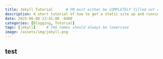 ```yaml
---
title: Jekyll Tutorial      # FM must either be COMPLETELY filled out or EMPTY between the lines for site to not break
description: A short tutorial of how to get a static site up and running using Jekyll.
date: 2025-06-09 23:41:00 -0400
categories: [Blogging, Tutorial]
tags: [jekyll]     # TAG names should always be lowercase
image: /assets/img/jekyll.png
---
```


## test
